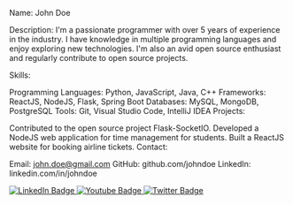 Name: John Doe

Description: I'm a passionate programmer with over 5 years of experience in the industry. I have knowledge in multiple programming languages and enjoy exploring new technologies. I'm also an avid open source enthusiast and regularly contribute to open source projects.

Skills:

Programming Languages: Python, JavaScript, Java, C++
Frameworks: ReactJS, NodeJS, Flask, Spring Boot
Databases: MySQL, MongoDB, PostgreSQL
Tools: Git, Visual Studio Code, IntelliJ IDEA
Projects:

Contributed to the open source project Flask-SocketIO.
Developed a NodeJS web application for time management for students.
Built a ReactJS website for booking airline tickets.
Contact:

Email: john.doe@gmail.com
GitHub: github.com/johndoe
LinkedIn: linkedin.com/in/johndoe
<div id="badges">
  <a href="your-linkedin-URL">
    <img src="https://img.shields.io/badge/LinkedIn-blue?style=for-the-badge&logo=linkedin&logoColor=white" alt="LinkedIn Badge"/>
  </a>
  <a href="your-youtube-URL">
    <img src="https://img.shields.io/badge/YouTube-red?style=for-the-badge&logo=youtube&logoColor=white" alt="Youtube Badge"/>
  </a>
  <a href="your-twitter-URL">
    <img src="https://img.shields.io/badge/Twitter-blue?style=for-the-badge&logo=twitter&logoColor=white" alt="Twitter Badge"/>
  </a>
</div>
